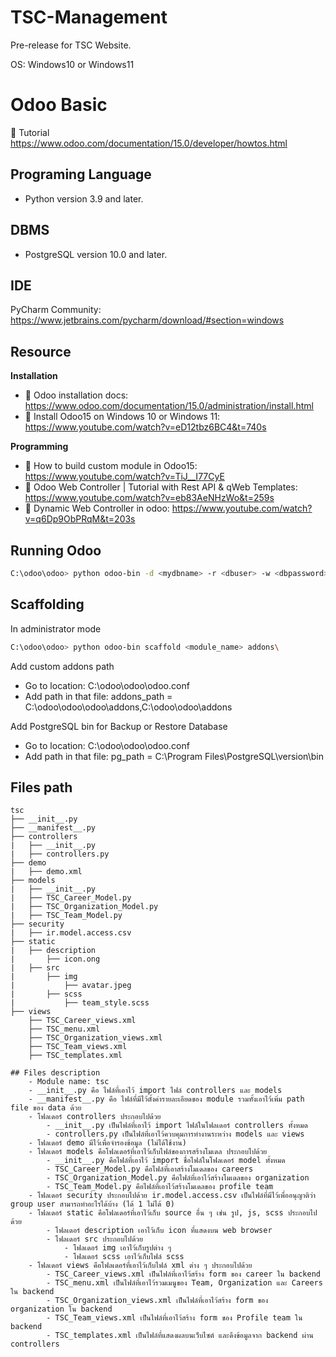 # TSC-Management
Pre-release for TSC Website. 

OS: Windows10 or Windows11

# Odoo Basic
📄 Tutorial https://www.odoo.com/documentation/15.0/developer/howtos.html

## Programing Language
- Python version 3.9 and later.

## DBMS
- PostgreSQL version 10.0 and later.

## IDE
PyCharm Community: https://www.jetbrains.com/pycharm/download/#section=windows

## Resource

**Installation**
- 📄 Odoo installation docs: https://www.odoo.com/documentation/15.0/administration/install.html
- 🎥 Install Odoo15 on Windows 10 or Windows 11: https://www.youtube.com/watch?v=eD12tbz6BC4&t=740s

**Programming**
- 🎥 How to build custom module in Odoo15: https://www.youtube.com/watch?v=TiJ__I77CyE
- 🎥 Odoo Web Controller | Tutorial with Rest API & qWeb Templates: https://www.youtube.com/watch?v=eb83AeNHzWo&t=259s
- 🎥 Dynamic Web Controller in odoo: https://www.youtube.com/watch?v=q6Dp9ObPRqM&t=203s

## Running Odoo
```bash
C:\odoo\odoo> python odoo-bin -d <mydbname> -r <dbuser> -w <dbpassword>
```

## Scaffolding
In administrator mode
```bash
C:\odoo\odoo> python odoo-bin scaffold <module_name> addons\
```
Add custom addons path
- Go to location: C:\odoo\odoo\odoo.conf
- Add path in that file: addons_path = C:\odoo\odoo\odoo\addons,C:\odoo\odoo\addons

Add PostgreSQL bin for Backup or Restore Database
- Go to location: C:\odoo\odoo\odoo.conf
- Add path in that file: pg_path = C:\Program Files\PostgreSQL\version\bin

## Files path
```
tsc
├── __init__.py
├── __manifest__.py
├── controllers
|   ├── __init__.py
|   ├── controllers.py
├── demo
|   ├── demo.xml
├── models
|   ├── __init__.py
|   ├── TSC_Career_Model.py
|   ├── TSC_Organization_Model.py
|   ├── TSC_Team_Model.py
├── security
|   ├── ir.model.access.csv
├── static
|   ├── description
|       ├── icon.ong
|   ├── src
|       ├── img
|           ├── avatar.jpeg
|       ├── scss
|           ├── team_style.scss 
├── views
    ├── TSC_Career_views.xml
    ├── TSC_menu.xml
    ├── TSC_Organization_views.xml
    ├── TSC_Team_views.xml
    ├── TSC_templates.xml

## Files description
    - Module name: tsc
    - __init__.py คือ ไฟล์ที่เอาไว้ import ไฟล์ controllers และ models 
    - __manifest__.py คือ ไฟล์ที่มีไว้ตั้งค่ารายละเอียดของ module รวมทั้งเอาไว้เพิ่ม path file ของ data ด้วย
    - โฟลเดอร์ controllers ประกอบไปด้วย
        - __init__.py เป็นไฟล์ที่เอาไว้ import ไฟล์ในโฟลเดอร์ controllers ทั้งหมด
        - controllers.py เป็นไฟล์ที่เอาไว้ควบคุมการทำงานระหว่าง models และ views
    - โฟลเดอร์ demo มีไว้เพื่อจำรองข้อมูล (ไม่ได้ใช้งาน)
    - โฟลเดอร์ models คือโฟลเดอร์ที่เอาไว้เก็บไฟล์ของการสร้างโมเดล ประกอบไปด้วย
        - __init__.py คือไฟล์ที่เอาไว้ import ชื่อไฟล์ในโฟลเดอร์ model ทั้งหมด
        - TSC_Career_Model.py คือไฟล์ที่เอาสร้างโมเดลของ careers
        - TSC_Organization_Model.py คือไฟล์ที่เอาไว้สร้างโมเดลของ organization
        - TSC_Team_Model.py คือไฟล์ที่เอาไว้สร้างโมเดลของ profile team
    - โฟลเดอร์ security ประกอบไปด้วย ir.model.access.csv เป็นไฟล์ที่มีไว้เพื่ออนุญาติว่า group user สามารถทำอะไรได้บ้าง (ได้ 1 ไม่ได้ 0)
    - โฟลเดอร์ static คือโฟลเดอร์ที่เอาไว้เก็บ source อื่น ๆ เช่น รูป, js, scss ประกอบไปด้วย
        - โฟลเดอร์ description เอาไว้เก็บ icon ที่แสดงบน web browser
        - โฟลเดอร์ src ประกอบไปด้วย
            - โฟลเดอร์ img เอาไว้เก็บรูปต่าง ๆ
            - โฟลเดอร์ scss เอาไว้เก็บไฟล์ scss
    - โฟลเดอร์ views คือโฟลเดอร์ที่เอาไว้เก็บไฟล์ xml ต่าง ๆ ประกอบไปด้วย
        - TSC_Career_views.xml เป็นไฟล์ที่เอาไว้สร้าง form ของ career ใน backend
        - TSC_menu.xml เป็นไฟล์ที่เอาไว้รวมเมนูของ Team, Organization และ Careers ใน backend
        - TSC_Organization_views.xml เป็นไฟล์ที่เอาไว้สร้าง form ของ organization ใน backend
        - TSC_Team_views.xml เป็นไฟล์ที่เอาไว้สร้าง form ของ Profile team ใน backend
        - TSC_templates.xml เป็นไฟล์ที่แสดงผลบนเว็บไซต์ และดึงข้อมูลจาก backend ผ่าน controllers
        
    
    
